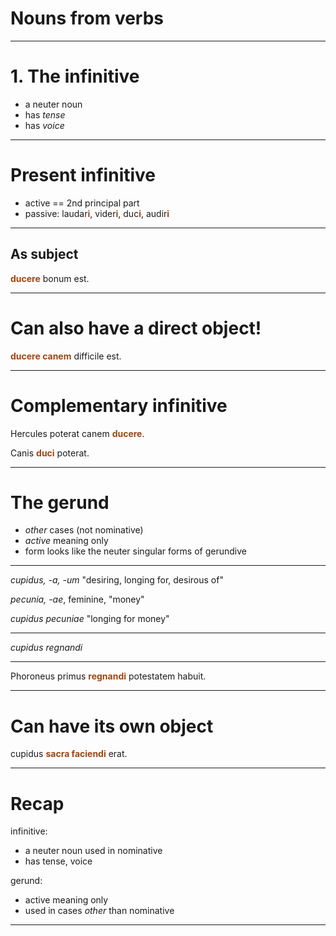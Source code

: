 # Nouns from verbs
<style>
  strong {
    color: rgb(159, 69, 17);
  }

</style>


---

# 1. The infinitive

- a neuter noun
- has *tense*
- has *voice*


---

# Present infinitive

- active == 2nd principal part
- passive: laudar**i**, vider**i**, duc**i**, audir**i**


---

## As subject


**ducere** bonum est.

---

# Can also have a direct object!

**ducere canem** difficile est.

---

# Complementary infinitive

Hercules poterat canem **ducere**.

Canis **duci** poterat.


----



# The gerund

- *other* cases (not nominative)
- *active* meaning only
- form looks like the neuter singular forms of gerundive

---



*cupidus, -a, -um* "desiring, longing for, desirous of"

*pecunia, -ae*, feminine, "money"

*cupidus pecuniae* "longing for money"


---

*cupidus regnandi*

---


Phoroneus primus **regnandi** potestatem habuit.



---

# Can have its own object

cupidus **sacra faciendi** erat.


---


# Recap

infinitive:

- a neuter noun used in nominative
- has tense, voice


gerund:

- active meaning only
- used in cases *other* than nominative

---
